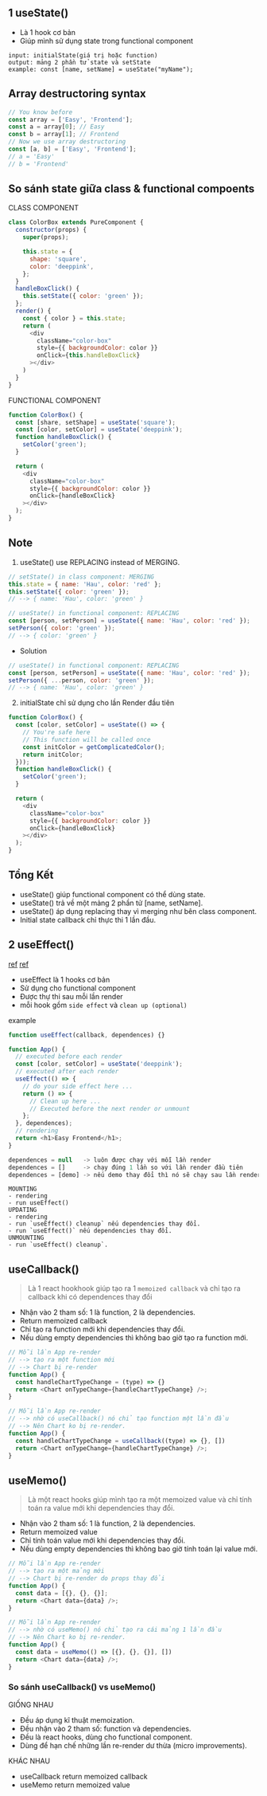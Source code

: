 ## 1 useState()
- Là 1 hook cơ bản
- Giúp mình sử dụng state trong functional component

```
input: initialState(giá trị hoặc function)
output: mảng 2 phần tử state và setState
example: const [name, setName] = useState("myName");
```

## Array destructoring syntax
```js
// You know before
const array = ['Easy', 'Frontend'];
const a = array[0]; // Easy
const b = array[1]; // Frontend
// Now we use array destructoring
const [a, b] = ['Easy', 'Frontend'];
// a = 'Easy'
// b = 'Frontend'
```

## So sánh state giữa class & functional compoents
CLASS COMPONENT

```js
class ColorBox extends PureComponent {
  constructor(props) {
    super(props);

    this.state = {
      shape: 'square',
      color: 'deeppink',
    };
  }
  handleBoxClick() {
    this.setState({ color: 'green' });
  };
  render() {
    const { color } = this.state;
    return (
      <div
        className="color-box"
        style={{ backgroundColor: color }}
        onClick={this.handleBoxClick}
      ></div>
    )
  }
}
```

FUNCTIONAL COMPONENT

```js
function ColorBox() {
  const [share, setShape] = useState('square');
  const [color, setColor] = useState('deeppink');
  function handleBoxClick() {
    setColor('green');
  }

  return (
    <div
      className="color-box"
      style={{ backgroundColor: color }}
      onClick={handleBoxClick}
    ></div>
  );
}
```

## Note
1. useState() use REPLACING instead of MERGING.

```js
// setState() in class component: MERGING
this.state = { name: 'Hau', color: 'red' };
this.setState({ color: 'green' });
// --> { name: 'Hau', color: 'green' }

// useState() in functional component: REPLACING
const [person, setPerson] = useState({ name: 'Hau', color: 'red' });
setPerson({ color: 'green' });
// --> { color: 'green' }
```

- Solution

```js
// useState() in functional component: REPLACING
const [person, setPerson] = useState({ name: 'Hau', color: 'red' });
setPerson({ ...person, color: 'green' });
// --> { name: 'Hau', color: 'green' }
```

2. initialState chỉ sử dụng cho lần Render đầu tiên

```js
function ColorBox() {
  const [color, setColor] = useState(() => {
    // You're safe here
    // This function will be called once
    const initColor = getComplicatedColor();
    return initColor;
  }));
  function handleBoxClick() {
    setColor('green');
  }

  return (
    <div
      className="color-box"
      style={{ backgroundColor: color }}
      onClick={handleBoxClick}
    ></div>
  );
}
```

## Tổng Kết
- useState() giúp functional component có thể dùng state.
- useState() trả về một mảng 2 phần tử [name, setName].
- useState() áp dụng replacing thay vì merging như bên class component.
- Initial state callback chỉ thực thi 1 lần đầu.

## 2 useEffect()
[ref](https://reactjs.org/docs/hooks-effect.html)
[ref](https://www.youtube.com/watch?v=zjUC_W7IOIc&list=PLeS7aZkL6GOsHNoyeEpeL8B1PnbKoQD9m&index=7)

- useEffect là 1 hooks cơ bản
- Sử dụng cho functional component
- Được thự thi sau mỗi lần render
- mỗi hook gồm `side effect` và `clean up (optional)`

example
```js
function useEffect(callback, dependences) {}

function App() {
  // executed before each render
  const [color, setColor] = useState('deeppink');
  // executed after each render
  useEffect(() => {
    // do your side effect here ...
    return () => {
      // Clean up here ...
      // Executed before the next render or unmount
    };
  }, dependences);
  // rendering
  return <h1>Easy Frontend</h1>;
}

dependences = null   -> luôn được chạy với mỗi lần render
dependences = []     -> chạy đúng 1 lần so với lần render đầu tiên
dependences = [demo] -> nếu demo thay đổi thì nó sẽ chạy sau lần render
```

```
MOUNTING
- rendering
- run useEffect()
UPDATING
- rendering
- run `useEffect() cleanup` nếu dependencies thay đổi.
- run `useEffect()` nếu dependencies thay đổi.
UNMOUNTING
- run `useEffect() cleanup`.
```

## useCallback()
> Là 1 react hookhook giúp tạo ra 1 `memoized callback` và chỉ tạo ra callback khi có dependences thay đổi

- Nhận vào 2 tham số: 1 là function, 2 là dependencies.
- Return memoized callback
- Chỉ tạo ra function mới khi dependencies thay đổi.
- Nếu dùng empty dependencies thì không bao giờ tạo ra function mới.

```js
// Mỗi lần App re-render
// --> tạo ra một function mới
// --> Chart bị re-render
function App() {
  const handleChartTypeChange = (type) => {}
  return <Chart onTypeChange={handleChartTypeChange} />;
}
```

```js
// Mỗi lần App re-render
// --> nhờ có useCallback() nó chỉ tạo function một lần đầu
// --> Nên Chart ko bị re-render.
function App() {
  const handleChartTypeChange = useCallback((type) => {}, [])
  return <Chart onTypeChange={handleChartTypeChange} />;
}
```

## useMemo()
> Là một react hooks giúp mình tạo ra một memoized value và chỉ tính toán ra value mới khi
> dependencies thay đổi.

- Nhận vào 2 tham số: 1 là function, 2 là dependencies.
- Return memoized value
- Chỉ tính toán value mới khi dependencies thay đổi.
- Nếu dùng empty dependencies thì không bao giờ tính toán lại value mới.

```js
// Mỗi lần App re-render
// --> tạo ra một mảng mới
// --> Chart bị re-render do props thay đổi
function App() {
  const data = [{}, {}, {}];
  return <Chart data={data} />;
}
```

```js
// Mỗi lần App re-render
// --> nhờ có useMemo() nó chỉ tạo ra cái mảng 1 lần đầu
// --> Nên Chart ko bị re-render.
function App() {
  const data = useMemo(() => [{}, {}, {}], [])
  return <Chart data={data} />;
}
```

###  So sánh useCallback() vs useMemo()
GIỐNG NHAU
- Đều áp dụng kĩ thuật memoization.
- Đều nhận vào 2 tham số: function và dependencies.
- Đều là react hooks, dùng cho functional component.
- Dùng để hạn chế những lần re-render dư thừa (micro improvements).

KHÁC NHAU
- useCallback return memoized callback
- useMemo return memoized value